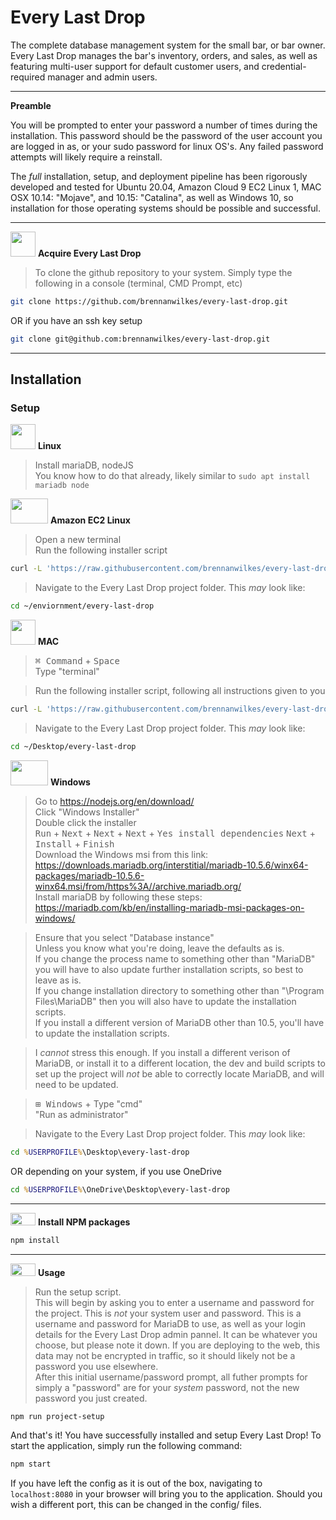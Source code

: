# Every Last Drop

The complete database management system for the small bar, or bar owner. Every Last Drop manages the bar's inventory, orders, and sales, as well as featuring multi-user support for default customer users, and credential-required manager and admin users.  

---

**Preamble**  

You will be prompted to enter your password a number of times during the installation. This password should be the password of the user account you are logged in as, or your sudo password for linux OS's. Any failed password attempts will likely require a reinstall.  

The *full* installation, setup, and deployment pipeline has been rigorously developed and tested for Ubuntu 20.04, Amazon Cloud 9 EC2 Linux 1, MAC OSX 10.14: "Mojave", and 10.15: "Catalina", as well as Windows 10, so installation for those operating systems should be possible and successful.  

---

<img src=https://upload.wikimedia.org/wikipedia/commons/9/91/Octicons-mark-github.svg width=40px height=40px> **Acquire Every Last Drop**

> To clone the github repository to your system. Simply type the following in a console (terminal, CMD Prompt, etc)  

```sh
git clone https://github.com/brennanwilkes/every-last-drop.git
```
OR if you have an ssh key setup
```sh
git clone git@github.com:brennanwilkes/every-last-drop.git
```

---

## Installation

### Setup

<img src=https://i.pinimg.com/originals/c7/b8/11/c7b8113247fecd83bd9b5ed5bd3f34d5.png width=40px height=40px> **Linux**
> Install mariaDB, nodeJS  
> You know how to do that already, likely similar to `sudo apt install mariadb node`

<img src=https://upload.wikimedia.org/wikipedia/commons/9/93/Amazon_Web_Services_Logo.svg width=60px height=40px> **Amazon EC2 Linux**

> Open a new terminal  
> Run the following installer script
```sh
curl -L 'https://raw.githubusercontent.com/brennanwilkes/every-last-drop/master/src/build/amazon-fullinstall.sh' | sh
```

> Navigate to the Every Last Drop project folder. This *may* look like:  
```sh
cd ~/enviornment/every-last-drop
```


<img src=https://upload.wikimedia.org/wikipedia/commons/f/fa/Apple_logo_black.svg width=40px height=40px> **MAC**

> <kbd>⌘ Command</kbd> + <kbd>Space</kbd>  
> Type "terminal"  

> Run the following installer script, following all instructions given to you  
```sh
curl -L 'https://raw.githubusercontent.com/brennanwilkes/every-last-drop/master/src/build/darwin-fullinstall.sh' | sh
```

> Navigate to the Every Last Drop project folder. This *may* look like:  
```sh
cd ~/Desktop/every-last-drop
```

<img src=https://upload.wikimedia.org/wikipedia/commons/thumb/1/1e/Windows_Logo_1995.svg/1181px-Windows_Logo_1995.svg.png width=60px height=40px> **Windows**

> Go to https://nodejs.org/en/download/  
> Click "Windows Installer"  
> Double click the installer  
> <kbd>Run</kbd> + <kbd>Next</kbd> + <kbd>Next</kbd> + <kbd>Next</kbd> + <kbd>Yes install dependencies</kbd> <kbd>Next</kbd> + <kbd>Install</kbd> + <kbd>Finish</kbd>  
> Download the Windows msi from this link: https://downloads.mariadb.org/interstitial/mariadb-10.5.6/winx64-packages/mariadb-10.5.6-winx64.msi/from/https%3A//archive.mariadb.org/  
> Install mariaDB by following these steps: https://mariadb.com/kb/en/installing-mariadb-msi-packages-on-windows/  

> Ensure that you select "Database instance"  
> Unless you know what you're doing, leave the defaults as is.  
> If you change the process name to something other than "MariaDB" you will have to also update further installation scripts, so best to leave as is.  
> If you change installation directory to something other than "\Program Files\MariaDB\" then you will also have to update the installation scripts.  
> If you install a different version of MariaDB other than 10.5, you'll have to update the installation scripts.  

> I *cannot* stress this enough. If you install a different verison of MariaDB, or install it to a different location, the dev and build scripts to set up the project will *not* be able to correctly locate MariaDB, and will need to be updated.  

> <kbd>⊞ Windows</kbd> + Type "cmd"  
> "Run as administrator"  

> Navigate to the Every Last Drop project folder. This *may* look like:  

```cmd
cd %USERPROFILE%\Desktop\every-last-drop
```
OR depending on your system, if you use OneDrive
```cmd
cd %USERPROFILE%\OneDrive\Desktop\every-last-drop
```

---

<img src=https://upload.wikimedia.org/wikipedia/commons/thumb/d/db/Npm-logo.svg/1280px-Npm-logo.svg.png width=40px height=20px> **Install NPM packages**

```sh
npm install
```

---

<img src=https://upload.wikimedia.org/wikipedia/commons/thumb/d/d9/Node.js_logo.svg/1280px-Node.js_logo.svg.png width=40px height=20px> **Usage**

> Run the setup script.  
> This will begin by asking you to enter a username and password for the project. This is *not* your system user and password. This is a username and password for MariaDB to use, as well as your login details for the Every Last Drop admin pannel. It can be whatever you choose, but please note it down. If you are deploying to the web, this data may not be encrypted in traffic, so it should likely not be a password you use elsewhere.  
> After this initial username/password prompt, all futher prompts for simply a "password" are for your *system* password, not the new password you just created.

```sh
npm run project-setup
```

And that's it! You have successfully installed and setup Every Last Drop! To start the application, simply run the following command:  
```sh
npm start
```

If you have left the config as it is out of the box, navigating to `localhost:8080` in your browser will bring you to the application. Should you wish a different port, this can be changed in the config/ files.
